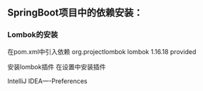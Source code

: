 
## SpringBoot项目中的依赖安装：

### Lombok的安装

在pom.xml中引入依赖
        <dependency>
            <groupId>org.projectlombok</groupId>
            <artifactId>lombok</artifactId>
            <version>1.16.18</version>
            <scope>provided</scope>
        </dependency>

安装lombok插件
在设置中安装插件

IntelliJ IDEA—-Preferences
